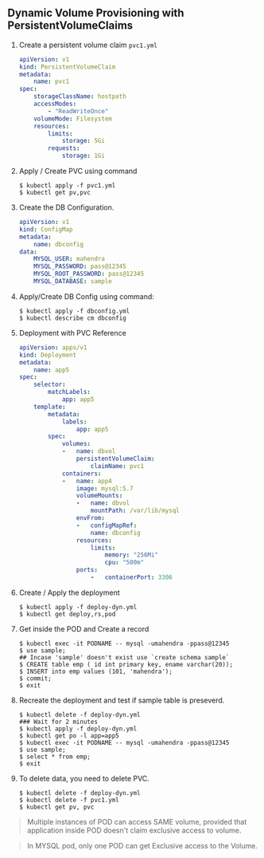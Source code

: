 ## Dynamic Volume Provisioning with PersistentVolumeClaims

1.  Create a persistent volume claim `pvc1.yml`

    ```yml
    apiVersion: v1
    kind: PersistentVolumeClaim
    metadata:
        name: pvc1
    spec:
        storageClassName: hostpath
        accessModes:
            - "ReadWriteOnce"
        volumeMode: Filesystem
        resources:
            limits:
                storage: 5Gi
            requests:
                storage: 1Gi
    ```

2.  Apply / Create PVC using command

    ```
    $ kubectl apply -f pvc1.yml
    $ kubectl get pv,pvc
    ```

3.  Create the DB Configuration.

    ```yml
    apiVersion: v1
    kind: ConfigMap
    metadata:
        name: dbconfig
    data:
        MYSQL_USER: mahendra
        MYSQL_PASSWORD: pass@12345
        MYSQL_ROOT_PASSWORD: pass@12345
        MYSQL_DATABASE: sample
    ```

4.  Apply/Create DB Config using command:

    ```
    $ kubectl apply -f dbconfig.yml
    $ kubectl describe cm dbconfig
    ```

5.  Deployment with PVC Reference

    ```yml
    apiVersion: apps/v1
    kind: Deployment
    metadata:
        name: app5
    spec:
        selector:
            matchLabels:
                app: app5
        template:
            metadata:
                labels:
                    app: app5
            spec:
                volumes:
                -   name: dbvol
                    persistentVolumeClaim:
                        claimName: pvc1
                containers:
                -   name: app4
                    image: mysql:5.7
                    volumeMounts:
                    -   name: dbvol
                        mountPath: /var/lib/mysql
                    envFrom:
                    -   configMapRef:
                        name: dbconfig
                    resources:
                        limits:
                            memory: "256Mi"
                            cpu: "500m"
                    ports:
                        -   containerPort: 3306
    ```

6.  Create / Apply the deployment

    ```
    $ kubectl apply -f deploy-dyn.yml
    $ kubectl get deploy,rs,pod
    ```

7.  Get inside the POD and Create a record

    ```
    $ kubectl exec -it PODNAME -- mysql -umahendra -ppass@12345
    $ use sample;
    ## Incase 'sample' doesn't exist use `create schema sample`
    $ CREATE table emp ( id int primary key, ename varchar(20));
    $ INSERT into emp values (101, 'mahendra');
    $ commit;
    $ exit
    ```

8.  Recreate the deployment and test if sample table is preseverd.

    ```
    $ kubectl delete -f deploy-dyn.yml
    ### Wait for 2 minutes
    $ kubectl apply -f deploy-dyn.yml
    $ kubectl get po -l app=app5
    $ kubectl exec -it PODNAME -- mysql -umahendra -ppass@12345
    $ use sample;
    $ select * from emp;
    $ exit
    ```

9.  To delete data, you need to delete PVC.

    ```
    $ kubectl delete -f deploy-dyn.yml
    $ kubectl delete -f pvc1.yml
    $ kubectl get pv, pvc
    ```

> Multiple instances of POD can access SAME volume, provided that application inside POD doesn't claim exclusive access to volume.

> In MYSQL pod, only one POD can get Exclusive access to the Volume.